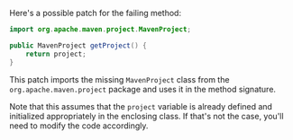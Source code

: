 Here's a possible patch for the failing method:
```java
import org.apache.maven.project.MavenProject;

public MavenProject getProject() {
    return project;
}
```
This patch imports the missing `MavenProject` class from the `org.apache.maven.project` package and uses it in the method signature.

Note that this assumes that the `project` variable is already defined and initialized appropriately in the enclosing class. If that's not the case, you'll need to modify the code accordingly.